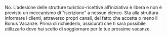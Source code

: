 No. L'adesione delle strutture turistico-ricettive all’iniziativa è libera e non è previsto un meccanismo di "iscrizione" a nessun elenco. Sta alla struttura informare i clienti, attraverso propri canali, del fatto che accetta o meno il Bonus Vacanze. Prima di richiederlo, assicurati che ti sarà possibile utilizzarlo dove hai scelto di soggiornare per le tue prossime vacanze.